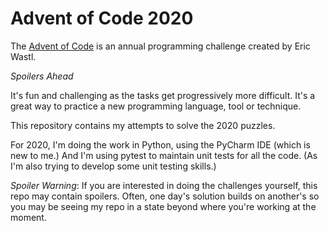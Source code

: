 # Advent of Code 2020



The [Advent of Code](https://adventofcode.com/) is an annual programming challenge 
created by Eric Wastl.

_Spoilers Ahead_

It's fun and challenging as the tasks get progressively more difficult.  It's a great way to practice a 
new programming language, tool or technique. 

This repository contains my attempts to solve the 2020 puzzles.

For 2020, I'm doing the work in Python, using the PyCharm IDE
(which is new to me.)  And I'm using pytest to maintain unit tests for all the code.  (As I'm also
trying to develop some unit testing skills.)

_Spoiler Warning_: If you are interested in doing the challenges yourself, this repo may contain
spoilers.  Often, one day's solution builds on another's so you may be seeing
my repo in a state beyond where you're working at the moment.



